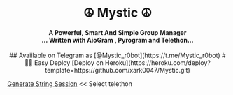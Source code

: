 
<h1 align="center"><b> ☮️ Mystic ☮️ </b></h1>

<h4 align="center">A Powerful, Smart And Simple Group Manager <br> ... Written with AioGram , Pyrogram and Telethon...</h4>
<p align='center'>
## Avaiilable on Telegram as  [@Mystic_r0bot](https://t.me/Mystic_r0bot)
# 🏃‍♂️ Easy Deploy 
[Deploy on Heroku](https://heroku.com/deploy?template=https://github.com/xark0047/Mystic.git)

[Generate String Session](https://replit.com/@SpEcHiDe/GenerateStringSession)  << Select telethon

 

 
